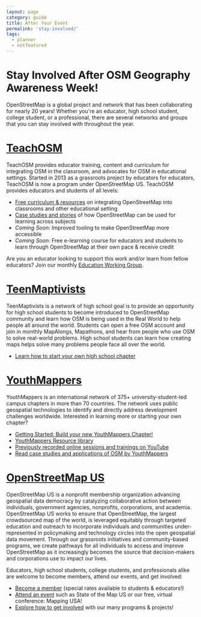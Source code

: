 ```yaml
---
layout: page
category: guide
title: After Your Event
permalink: 'stay-involved/'
tags:
  - planner
  - notfeatured
---
```


# Stay Involved After OSM Geography Awareness Week!
OpenStreetMap is a global project and network that has been collaborating for nearly 20 years! Whether you're an educator, high school student, college student, or a professional, there are several networks and groups that you can stay involved with throughout the year.

# [TeachOSM](https://teachosm.org/) 

TeachOSM provides educator training, content and curriculum for integrating OSM in the classroom, and advocates for OSM in educational settings. Started in 2013 as a grassroots project by educators for educators, TeachOSM is now a program under OpenStreetMap US. TeachOSM provides educators and students of all levels:

* [Free curriculum & resources](https://teachosm.org/projects/) on integrating OpenStreetMap into classrooms and other educational setting
* [Case studies and stories](https://teachosm.org/blog) of how OpenStreetMap can be used for learning across subjects
* *Coming Soon:* Improved tooling to make OpenStreetMap more accessible 
* *Coming Soon:* Free e-learning course for educators and students to learn through OpenStreetMap at their own pace & receive credit

Are you an educator looking to support this work and/or learn from fellow educators? Join our monthly [Education Working Group](https://www.meetup.com/teachosm/).

# [TeenMaptivists](https://sites.google.com/mpspk12.org/teenmaptivists/home?authuser=0)

TeenMaptivists is a network of high school  goal is to provide an opportunity for high school students to become introduced to OpenStreetMap community and learn how OSM is being used in the Real World to help people all around the world.  Students can open a free OSM account and join in monthly MapAlongs, Mapathons, and hear from people who use OSM to solve real-world problems.  High school students can learn how creating maps helps solve many problems people face all over the world.  

* [Learn how to start your own high school chapter](https://sites.google.com/mpspk12.org/teenmaptivists/osmteenmaptivist-chapter?authuser=0)

# [YouthMappers](https://www.youthmappers.org) 
YouthMappers is an international network of 375+ university-student-led campus chapters in more than 70 countries. The network uses public geospatial technologies to identify and directly address development challenges worldwide. Interested in learning more or starting your own chapter? 

* [Getting Started: Build your new YouthMappers Chapter!](https://www.youthmappers.org/on-boarding)
* [YouthMappers Resource library](https://sites.google.com/view/youthmapperswiki/chapter-resources/mapping-toolkit)
* [Previously recorded online sessions and trainings on YouTube](https://www.youtube.com/@YouthMappers/playlists)
* [Read case studies and applications of OSM by YouthMappers](https://link.springer.com/book/10.1007/978-3-031-05182-1)

# [OpenStreetMap US](https://openstreetmap.us/)

OpenStreetMap US is a nonprofit membership organization advancing geospatial data democracy by catalyzing collaborative action between individuals, government agencies, nonprofits, corporations, and academia. OpenStreetMap US works to ensure that OpenStreetMap, the largest crowdsourced map of the world, is leveraged equitably through targeted education and outreach to incorporate individuals and communities under-represented in policymaking and technology circles into the open geospatial data movement. Through our grassroots initiatives and community-based programs, we create pathways for all individuals to access and improve OpenStreetMap as it increasingly becomes the source that decision-makers and corporations use to impact our lives.

Educators, high school students, college students, and professionals alike are welcome to become members, attend our events, and get involved:
* [Become a member](https://openstreetmap.us/get-involved/membership/) (special rates available to students & educators!)
* [Attend an event](https://openstreetmap.us/events/) such as State of the Map US or our free, virtual conference: Mapping USA!
* [Explore how to get involved](https://openstreetmap.us/) with our many programs & projects!
